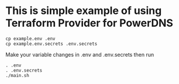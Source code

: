 # This is simple example of using Terraform Provider for PowerDNS

```
cp example.env .env
cp example.env.secrets .env.secrets
```

Make your variable changes in .env and .env.secrets then run

```
. .env
. .env.secrets
./main.sh
```

